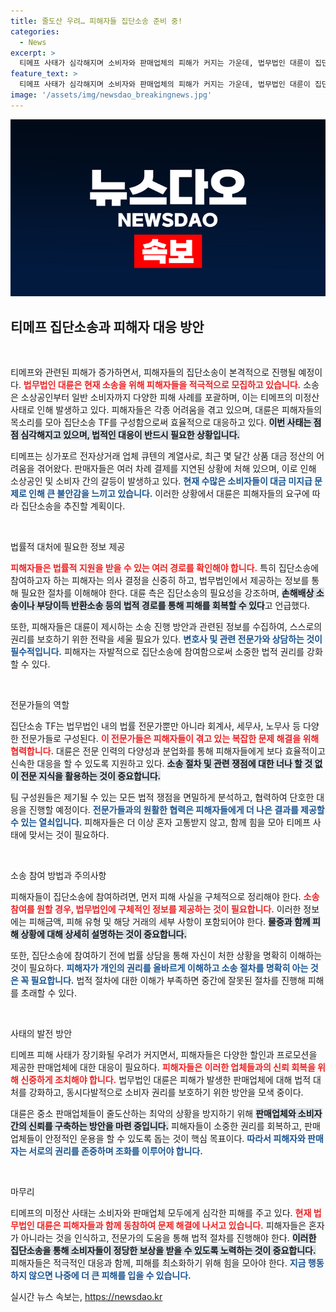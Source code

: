 ```yaml
---
title: 줄도산 우려… 피해자들 집단소송 준비 중!
categories:
  - News
excerpt: >
  티메프 사태가 심각해지며 소비자와 판매업체의 피해가 커지는 가운데, 법무법인 대륜이 집단소송 TF를 구성했습니다. 피해자들의 문의가 폭증하는 상황에서 전문가들이 합류해 신속 대응에 나섰습니다. 여러분도 정당한 보상을 받을 기회를 놓치지 마세요!
feature_text: >
  티메프 사태가 심각해지며 소비자와 판매업체의 피해가 커지는 가운데, 법무법인 대륜이 집단소송 TF를 구성했습니다. 피해자들의 문의가 폭증하는 상황에서 전문가들이 합류해 신속 대응에 나섰습니다. 여러분도 정당한 보상을 받을 기회를 놓치지 마세요!
image: '/assets/img/newsdao_breakingnews.jpg'
---
```


<p><img src="/assets/img/newsdao_breakingnews.jpg" alt="firstkoreanews 속보" /></p>

<h2 data-ke-size="size26">티메프 집단소송과 피해자 대응 방안</h2>

<p data-ke-size="size16">&nbsp;</p>

<p>티메프와 관련된 피해가 증가하면서, 피해자들의 집단소송이 본격적으로 진행될 예정이다. <b><span style="color: #ee2323;">법무법인 대륜은 현재 소송을 위해 피해자들을 적극적으로 모집하고 있습니다.</span></b> 소송은 소상공인부터 일반 소비자까지 다양한 피해 사례를 포괄하며, 이는 티메프의 미정산 사태로 인해 발생하고 있다. 피해자들은 각종 어려움을 겪고 있으며, 대륜은 피해자들의 목소리를 모아 집단소송 TF를 구성함으로써 효율적으로 대응하고 있다. <b><span style="background-color: #21538527;">이번 사태는 점점 심각해지고 있으며, 법적인 대응이 반드시 필요한 상황입니다.</span></b></p>

<p>티메프는 싱가포르 전자상거래 업체 큐텐의 계열사로, 최근 몇 달간 상품 대금 정산의 어려움을 겪어왔다. 판매자들은 여러 차례 결제를 지연된 상황에 처해 있으며, 이로 인해 소상공인 및 소비자 간의 갈등이 발생하고 있다. <b><span style="color: #1a5490;">현재 수많은 소비자들이 대금 미지급 문제로 인해 큰 불안감을 느끼고 있습니다.</span></b> 이러한 상황에서 대륜은 피해자들의 요구에 따라 집단소송을 추진할 계획이다.</p>

<p data-ke-size="size16">&nbsp;</p>

<p>법률적 대처에 필요한 정보 제공</p>

<p><b><span style="color: #ee2323;">피해자들은 법률적 지원을 받을 수 있는 여러 경로를 확인해야 합니다.</span></b> 특히 집단소송에 참여하고자 하는 피해자는 의사 결정을 신중히 하고, 법무법인에서 제공하는 정보를 통해 필요한 절차를 이해해야 한다. 대륜 측은 집단소송의 필요성을 강조하며, <b><span style="background-color: #21538527;">손해배상 소송이나 부당이득 반환소송 등의 법적 경로를 통해 피해를 회복할 수 있다</span></b>고 언급했다.</p>

<p>또한, 피해자들은 대륜이 제시하는 소송 진행 방안과 관련된 정보를 수집하여, 스스로의 권리를 보호하기 위한 전략을 세울 필요가 있다. <b><span style="color: #1a5490;">변호사 및 관련 전문가와 상담하는 것이 필수적입니다.</span></b> 피해자는 자발적으로 집단소송에 참여함으로써 소중한 법적 권리를 강화할 수 있다.</p>

<p data-ke-size="size16">&nbsp;</p>

<p>전문가들의 역할</p>

<p>집단소송 TF는 법무법인 내의 법률 전문가뿐만 아니라 회계사, 세무사, 노무사 등 다양한 전문가들로 구성된다. <b><span style="color: #ee2323;">이 전문가들은 피해자들이 겪고 있는 복잡한 문제 해결을 위해 협력합니다.</span></b> 대륜은 전문 인력의 다양성과 분업화를 통해 피해자들에게 보다 효율적이고 신속한 대응을 할 수 있도록 지원하고 있다. <b><span style="background-color: #21538527;">소송 절차 및 관련 쟁점에 대한 너나 할 것 없이 전문 지식을 활용하는 것이 중요합니다.</span></b></p>

<p>팀 구성원들은 제기될 수 있는 모든 법적 쟁점을 면밀하게 분석하고, 협력하여 단호한 대응을 진행할 예정이다. <b><span style="color: #1a5490;">전문가들과의 원활한 협력은 피해자들에게 더 나은 결과를 제공할 수 있는 열쇠입니다.</span></b> 피해자들은 더 이상 혼자 고통받지 않고, 함께 힘을 모아 티메프 사태에 맞서는 것이 필요하다.</p>

<p data-ke-size="size16">&nbsp;</p>

<p>소송 참여 방법과 주의사항</p>

<p>피해자들이 집단소송에 참여하려면, 먼저 피해 사실을 구체적으로 정리해야 한다. <b><span style="color: #ee2323;">소송 참여를 원할 경우, 법무법인에 구체적인 정보를 제공하는 것이 필요합니다.</span></b> 이러한 정보에는 피해금액, 피해 유형 및 해당 거래의 세부 사항이 포함되어야 한다. <b><span style="background-color: #21538527;">물증과 함께 피해 상황에 대해 상세히 설명하는 것이 중요합니다.</span></b></p>

<p>또한, 집단소송에 참여하기 전에 법률 상담을 통해 자신이 처한 상황을 명확히 이해하는 것이 필요하다. <b><span style="color: #1a5490;">피해자가 개인의 권리를 올바르게 이해하고 소송 절차를 명확히 아는 것은 꼭 필요합니다.</span></b> 법적 절차에 대한 이해가 부족하면 중간에 잘못된 절차를 진행해 피해를 초래할 수 있다.</p>

<p data-ke-size="size16">&nbsp;</p>

<p>사태의 발전 방안</p>

<p>티메프 피해 사태가 장기화될 우려가 커지면서, 피해자들은 다양한 할인과 프로모션을 제공한 판매업체에 대한 대응이 필요하다. <b><span style="color: #ee2323;">피해자들은 이러한 업체들과의 신뢰 회복을 위해 신중하게 조치해야 합니다.</span></b> 법무법인 대륜은 피해가 발생한 판매업체에 대해 법적 대처를 강화하고, 동시다발적으로 소비자 권리를 보호하기 위한 방안을 모색 중이다.</p>

<p>대륜은 중소 판매업체들이 줄도산하는 최악의 상황을 방지하기 위해 <b><span style="background-color: #21538527;">판매업체와 소비자 간의 신뢰를 구축하는 방안을 마련 중입니다.</span></b> 피해자들이 소중한 권리를 회복하고, 판매업체들이 안정적인 운용을 할 수 있도록 돕는 것이 핵심 목표이다. <b><span style="color: #1a5490;">따라서 피해자와 판매자는 서로의 권리를 존중하며 조화를 이루어야 합니다.</span></b></p>

<p data-ke-size="size16">&nbsp;</p>

<p>마무리</p>

<p>티메프의 미정산 사태는 소비자와 판매업체 모두에게 심각한 피해를 주고 있다. <b><span style="color: #ee2323;">현재 법무법인 대륜은 피해자들과 함께 동참하여 문제 해결에 나서고 있습니다.</span></b> 피해자들은 혼자가 아니라는 것을 인식하고, 전문가의 도움을 통해 법적 절차를 진행해야 한다. <b><span style="background-color: #21538527;">이러한 집단소송을 통해 소비자들이 정당한 보상을 받을 수 있도록 노력하는 것이 중요합니다.</span></b> 피해자들은 적극적인 대응과 함께, 피해를 최소화하기 위해 힘을 모아야 한다. <b><span style="color: #1a5490;">지금 행동하지 않으면 나중에 더 큰 피해를 입을 수 있습니다.</span></b></p>
실시간 뉴스 속보는, <a href="https://newsdao.kr" rel="dofollow">https://newsdao.kr</a>


